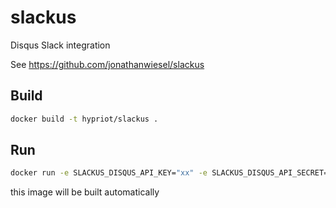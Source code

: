# slackus
Disqus Slack integration

See https://github.com/jonathanwiesel/slackus

## Build

```bash
docker build -t hypriot/slackus .
```

## Run

```bash
docker run -e SLACKUS_DISQUS_API_KEY="xx" -e SLACKUS_DISQUS_API_SECRET="yy" -e SLACKUS_DISQUS_ACCESS_TOKEN="aa" -e SLACKUS_DISQUS_FORUM="hypriot" -e SLACKUS_SLACK_WEBHOOK="https://hooks.slack.com/services/xxyyzz" docker run -t hypriot/slackus
```

this image will be built automatically
